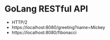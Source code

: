 # GoLang RESTful API

- HTTP/2
- https://localhost:8080/greeting?name=Mickey
- https://localhost:8080/fibonacci
